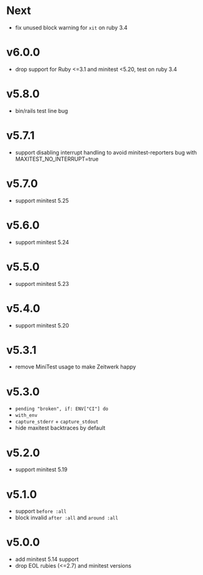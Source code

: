 # Next
- fix unused block warning for `xit` on ruby 3.4

# v6.0.0
- drop support for Ruby <=3.1 and minitest <5.20, test on ruby 3.4

# v5.8.0
- bin/rails test line bug

# v5.7.1
- support disabling interrupt handling to avoid minitest-reporters bug with MAXITEST_NO_INTERRUPT=true

# v5.7.0
- support minitest 5.25

# v5.6.0
- support minitest 5.24

# v5.5.0
- support minitest 5.23

# v5.4.0
- support minitest 5.20

# v5.3.1
- remove MiniTest usage to make Zeitwerk happy

# v5.3.0
- `pending "broken", if: ENV["CI"] do`
- `with_env`
- `capture_stderr` + `capture_stdout`
- hide maxitest backtraces by default

# v5.2.0
- support minitest 5.19

# v5.1.0
- support `before :all`
- block invalid `after :all` and `around :all`

# v5.0.0
- add minitest 5.14 support
- drop EOL rubies (<=2.7) and minitest versions
